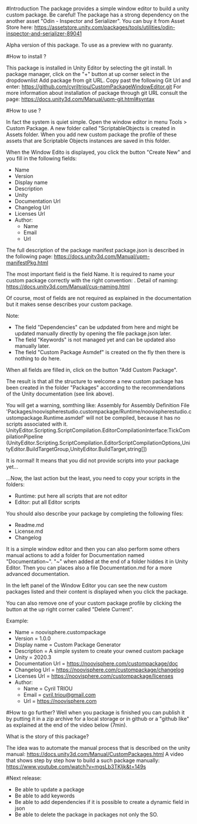#Introduction
The package provides a simple window editor to build a unity custom package. 
Be careful!
The package has a strong dependency on the another asset "Odin - Inspector and Serializer". You can buy it from Asset Store here: https://assetstore.unity.com/packages/tools/utilities/odin-inspector-and-serializer-89041

Alpha version of this package. To use as a preview with no guaranty.

#How to install ?

This package is installed in Unity Editor by selecting the git install. In package manager, click on the "+" button at up corner select in the dropdownlist Add package from git URL. 
Copy past the following Git Url and enter: https://github.com/cyriltriou/CustomPackageWindowEditor.git
For more information about installation of package through git URL consult the page: https://docs.unity3d.com/Manual/upm-git.html#syntax

#How to use ?

In fact the system is quiet simple. Open the window editor in menu Tools > Custom Package. A new folder called "ScriptableObjects is created in Assets folder. When you add new custom package the profile of these assets that are Scriptable Objects instances are saved in this folder.

When the Window Edito is displayed, you click the button "Create New" and you fill in the following fields:
- Name
- Version
- Display name
- Description
- Unity 
- Documentation Url
- Changelog Url
- Licenses Url
- Author:
    - Name
    - Email
    - Url

The full description of the package manifest package.json is described in the following page: https://docs.unity3d.com/Manual/upm-manifestPkg.html

The most important field is the field Name. It is required to name your custom package correctly with the right convention: <domain-name-extension>.<company-name>
Detail of naming: https://docs.unity3d.com/Manual/cus-naming.html

Of course, most of fields are not required as explained in the documentation but it makes sense describes your custom package.

Note: 
- The field "Dependencies" can be udpdated from here and might be updated manually directly by opening the file package.json later.
- The field "Keywords" is not managed yet and can be updated also manually later.
- The field "Custom Package Asmdef" is created on the fly then there is nothing to do here.

When all fields are filled in, click on the button "Add Custom Package".

The result is that all the structure to welcome a new custom package has been created in the folder "Packages" according to the recommendations of the Unity documentation (see link above).

You will get a warning, somthing like:
Assembly for Assembly Definition File 'Packages/noovispherestudio.custompackage/Runtime/noovispherestudio.custompackage.Runtime.asmdef' will not be compiled, because it has no scripts associated with it.
UnityEditor.Scripting.ScriptCompilation.EditorCompilationInterface:TickCompilationPipeline (UnityEditor.Scripting.ScriptCompilation.EditorScriptCompilationOptions,UnityEditor.BuildTargetGroup,UnityEditor.BuildTarget,string[])

It is normal! It means that you did not provide scripts into your package yet...

...Now, the last action but the least, you need to copy your scripts in the folders: 
- Runtime: put here all scripts that are not editor 
- Editor: put all Editor scripts

You should also describe your package by completing the following files:
- Readme.md
- License.md
- Changelog

It is a simple window editor and then you can also perform some others manual actions to add a folder for Documentation named "Documentation~". "~" when added at the end of a folder hiddes it in Unity Editor. Then you can places also a file Documentation.md for a more advanced documentation.

In the left panel of the Window Editor you can see the new custom packages listed and their content is displayed when you click the package.

You can also remove one of your custom package profile by clicking the button at the up right corner called "Delete Current".

Example:
- Name = noovisphere.custompackage
- Version = 1.0.0
- Display name = Custom Package Generator
- Description = A simple system to create your owned custom package
- Unity = 2020.3
- Documentation Url = https://noovisphere.com/custompackage/doc
- Changelog Url = https://noovisphere.com/custompackage/changelog
- Licenses Url = https://noovisphere.com/custompackage/licenses
- Author:
    - Name = Cyril TRIOU
    - Email = cyril.triou@gmail.com
    - Url = https://noovisphere.com

#How to go further?
Well when you package is finished you can publish it by putting it in a zip archive for a local storage or in github or a "github like" as explained at the end of the video below (7min).

What is the story of this package?

The idea was to automate the manual process that is described on the unity manual: https://docs.unity3d.com/Manual/CustomPackages.html
A video that shows step by step how to build a such package manually: https://www.youtube.com/watch?v=mgsLb3TKljk&t=149s

#Next release:
- Be able to update a package 
- Be able to add keywords
- Be able to add dependencies if it is possible to create a dynamic field in json
- Be able to delete the package in packages not only the SO.
